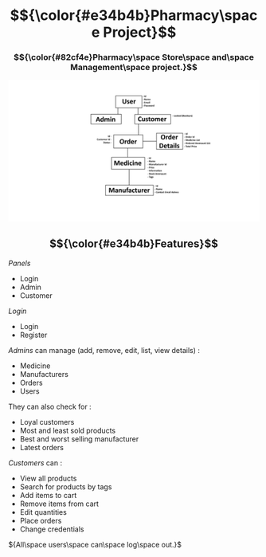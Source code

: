 # $${\color{#e34b4b}Pharmacy\space Project}$$
### $${\color{#82cf4e}Pharmacy\space Store\space and\space Management\space project.}$$
![Project Scheme](https://github.com/flcristian/pharmacy-project/blob/master/schemes/project-scheme.png)

## $${\color{#e34b4b}Features}$$

${Panels}$
- Login
- Admin
- Customer

${Login}$
- Login
- Register

${Admins}$ can manage (add, remove, edit, list, view details) :
- Medicine
- Manufacturers
- Orders
- Users

They can also check for :
- Loyal customers
- Most and least sold products
- Best and worst selling manufacturer
- Latest orders

${Customers}$ can :
- View all products
- Search for products by tags
- Add items to cart
- Remove items from cart
- Edit quantities
- Place orders
- Change credentials

${All\space users\space can\space log\space out.}$